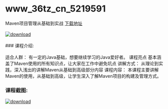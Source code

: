 # www_36tz_cn_5219591
Maven项目管理从基础到实战
[下载地址](http://www.36tz.cn/article/5219591 "下载地址")
<br/></br>[![download](http://36tz.cn/muke_img/2021_04_1-59-300x145.png "下载地址")](http://www.36tz.cn/article/5219591 "下载地址")
<br/></br>### 课程介绍:<br/></br>适合人群：
有一定的Java基础，想要继续学习的Java爱好者。
课程亮点
基本涵盖了Maven使用的所有知识点，让大家在工作中避免坑点
讲解方式：
从理论到实践，深入浅出的讲解Maven从基础到高级部分内容
课程内容：
本课程主要讲解Maven的使用，从基础到高级，让学生深入了解Maven项目的构建及管理方式。

### 课程截图:
[![download](http://36tz.cn/muke_img/2021_04_2-61.png "下载地址")](http://www.36tz.cn/article/5219591 "下载地址")

